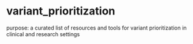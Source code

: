 # variant_prioritization
purpose: a curated list of resources and tools for variant prioritization in clinical and research settings


